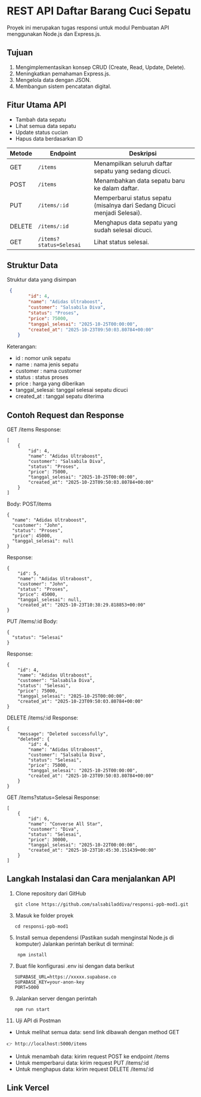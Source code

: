 # REST API Daftar Barang Cuci Sepatu
Proyek ini merupakan tugas responsi untuk modul Pembuatan API menggunakan Node.js dan Express.js.

## Tujuan
1. Mengimplementasikan konsep CRUD (Create, Read, Update, Delete).
2. Meningkatkan pemahaman Express.js.
3. Mengelola data dengan JSON.
4. Membangun sistem pencatatan digital.

## Fitur Utama API
- Tambah data sepatu
- Lihat semua data sepatu
- Update status cucian
- Hapus data berdasarkan ID

| Metode | Endpoint | Deskripsi |
|--------|----------|-----------|
| GET    | `/items` | Menampilkan seluruh daftar sepatu yang sedang dicuci. |
| POST   | `/items` | Menambahkan data sepatu baru ke dalam daftar. |
| PUT    | `/items/:id` | Memperbarui status sepatu (misalnya dari Sedang Dicuci menjadi Selesai). |
| DELETE | `/items/:id` | Menghapus data sepatu yang sudah selesai dicuci. |
| GET    | `/items?status=Selesai` | Lihat status selesai. |

## Struktur Data
Struktur data yang disimpan
```json
 {
        "id": 4,
        "name": "Adidas Ultraboost",
        "customer": "Salsabila Diva",
        "status": "Proses",
        "price": 75000,
        "tanggal_selesai": "2025-10-25T00:00:00",
        "created_at": "2025-10-23T09:50:03.80784+00:00"
    }
```
Keterangan:
- id : nomor unik sepatu
- name : nama jenis sepatu
- customer : nama customer
- status : status proses
- price : harga yang diberikan
- tanggal_selesai: tanggal selesai sepatu dicuci 
- created_at : tanggal sepatu diterima

## Contoh Request dan Response
GET /items
Response:
```
[
    {
        "id": 4,
        "name": "Adidas Ultraboost",
        "customer": "Salsabila Diva",
        "status": "Proses",
        "price": 75000,
        "tanggal_selesai": "2025-10-25T00:00:00",
        "created_at": "2025-10-23T09:50:03.80784+00:00"
    }
]
```
Body: POST/items
```
{
  "name": "Adidas Ultraboost",
  "customer": "John",
  "status": "Proses",
  "price": 45000,
  "tanggal_selesai": null
}

```
Response:
```
{
    "id": 5,
    "name": "Adidas Ultraboost",
    "customer": "John",
    "status": "Proses",
    "price": 45000,
    "tanggal_selesai": null,
    "created_at": "2025-10-23T10:38:29.818853+00:00"
}
```

PUT /items/:id Body:
```
{
  "status": "Selesai"
}
```

Response:
```
{
    "id": 4,
    "name": "Adidas Ultraboost",
    "customer": "Salsabila Diva",
    "status": "Selesai",
    "price": 75000,
    "tanggal_selesai": "2025-10-25T00:00:00",
    "created_at": "2025-10-23T09:50:03.80784+00:00"
}
```

DELETE /items/:id Response:
```
{
    "message": "Deleted successfully",
    "deleted": {
        "id": 4,
        "name": "Adidas Ultraboost",
        "customer": "Salsabila Diva",
        "status": "Selesai",
        "price": 75000,
        "tanggal_selesai": "2025-10-25T00:00:00",
        "created_at": "2025-10-23T09:50:03.80784+00:00"
    }
}
```
GET /items?status=Selesai Response:
```
[
    {
        "id": 6,
        "name": "Converse All Star",
        "customer": "Diva",
        "status": "Selesai",
        "price": 30000,
        "tanggal_selesai": "2025-10-22T00:00:00",
        "created_at": "2025-10-23T10:45:30.151439+00:00"
    }
]
```

## Langkah Instalasi dan Cara menjalankan API
1. Clone repository dari GitHub
```
   git clone https://github.com/salsabiladdiva/responsi-ppb-mod1.git
```
3. Masuk ke folder proyek
```
   cd responsi-ppb-mod1
```
5. Install semua dependensi (Pastikan sudah menginstal Node.js di komputer) Jalankan perintah berikut di terminal:
```
    npm install
```
7. Buat file konfigurasi .env isi dengan data berikut
```
   SUPABASE_URL=https://xxxxx.supabase.co
   SUPABASE_KEY=your-anon-key
   PORT=5000
```
9. Jalankan server dengan perintah
```
   npm run start
```
11. Uji API di Postman
   - Untuk melihat semua data: send link dibawah dengan method GET
```
👉 http://localhost:5000/items
```
   - Untuk menambah data: kirim request POST ke endpoint /items 
   - Untuk memperbarui data: kirim request PUT /items/:id
   - Untuk menghapus data: kirim request DELETE /items/:id
   
## Link Vercel
